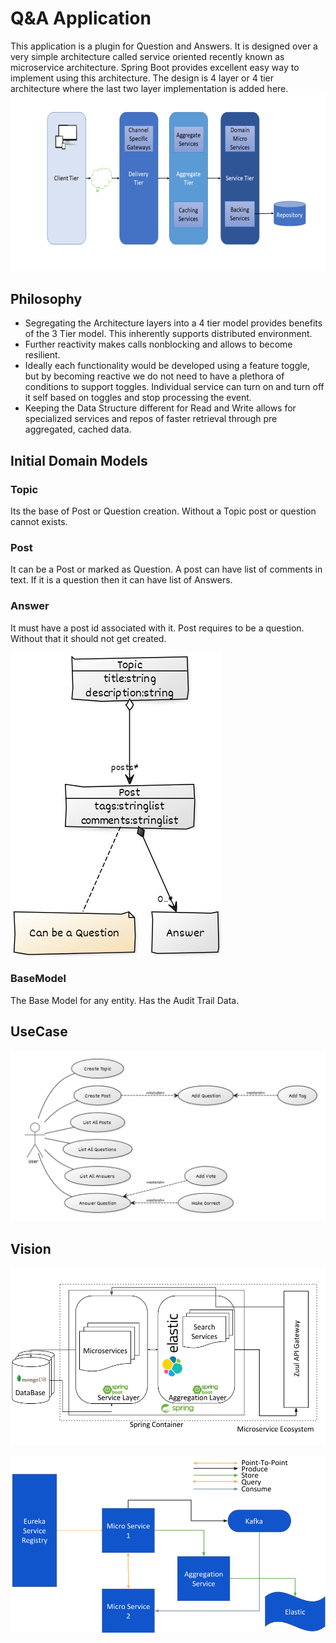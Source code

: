 # Q&A Application
This application is a plugin for Question and Answers. It is designed over a very simple architecture called service oriented recently known as microservice architecture. Spring Boot provides excellent easy way to implement using this architecture. The design is 4 layer or 4 tier architecture where the last two layer implementation is added here.
![Image of Architecture](https://github.com/sankhasil/SampleProjects/blob/master/QANDA/images/architectureProposal.png)

## Philosophy
- Segregating the Architecture layers into a 4 tier model provides benefits of the 3 Tier model. This inherently supports distributed environment. 
- Further reactivity makes calls nonblocking and allows to become resilient. 
- Ideally each functionality would be developed using a feature toggle, but by becoming reactive we do not need to have a plethora of conditions to support toggles. Individual service can turn on and turn off it self based on toggles and stop processing the event.
- Keeping the Data Structure different for Read and Write allows for specialized services and repos of faster retrieval through pre aggregated, cached data.

## Initial Domain Models
### Topic
Its the base of Post or Question creation. Without a Topic post or question cannot exists.
### Post
It can be a Post or marked as Question. A post can have list of comments in text. If it is a question then it can have list of Answers.
### Answer
It must have a post id associated with it. Post requires to be a question. Without that it should not get created.

![Image of Architecture](https://github.com/sankhasil/SampleProjects/blob/master/QANDA/images/EnitityDiagram.jpg)
### BaseModel
The Base Model for any entity. Has the Audit Trail Data.



## UseCase
![Image of Architecture](https://github.com/sankhasil/SampleProjects/blob/master/QANDA/images/userCase.jpg)

## Vision
![Image of Architecture](https://github.com/sankhasil/SampleProjects/blob/master/QANDA/images/ecosystemVision.png)

![Image of Architecture](https://github.com/sankhasil/SampleProjects/blob/master/QANDA/images/microserviceCommunicationVision.png)
